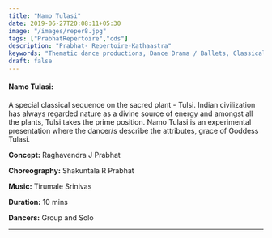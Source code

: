 ```yaml
---
title: "Namo Tulasi"
date: 2019-06-27T20:08:11+05:30
image: "/images/reper8.jpg"
tags: ["PrabhatRepertoire","cds"]
description: "Prabhat- Repertoire-Kathaastra"
keywords: "Thematic dance productions, Dance Drama / Ballets, Classical dance sequences."
draft: false
---
```



#### **Namo Tulasi:**
A special classical sequence on the sacred plant - Tulsi. Indian civilization has always regarded nature as a divine source of energy and amongst all the plants, Tulsi takes the prime position. Namo Tulasi is an experimental presentation where the dancer/s describe the attributes, grace of Goddess Tulasi.

**Concept:** Raghavendra J Prabhat

**Choreography:** Shakuntala R Prabhat

**Music:** Tirumale Srinivas

**Duration:** 10 mins

**Dancers:** Group and Solo

---